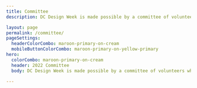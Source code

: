 ```yaml
---
title: Committee
description: DC Design Week is made possible by a committee of volunteers who help plan each event, do all the outreach, and more. We’re so grateful for their contributions.

layout: page
permalink: /committee/
pageSettings:
  headerColorCombo: maroon-primary-on-cream
  mobileButtonColorCombo: maroon-primary-on-yellow-primary
hero:
  colorCombo: maroon-primary-on-cream
  header: 2022 Committee
  body: DC Design Week is made possible by a committee of volunteers who help plan each event, do all the outreach, and more. We’re so grateful for their contributions.

---
```

